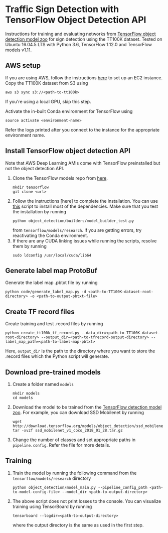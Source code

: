 # Traffic Sign Detection with TensorFlow Object Detection API

Instructions for training and evaluating networks from [TensorFlow object detection model zoo](https://github.com/tensorflow/models/blob/master/research/object_detection/g3doc/detection_model_zoo.md) for sign detection using the TT100K dataset. Tested on Ubuntu 16.04.5 LTS with Python 3.6, TensorFlow 1.12.0 and TensorFlow models v1.11.

## AWS setup
If you are using AWS, follow the instructions [here](https://github.gatech.edu/schou33/aws_instructions#create-deep-learning-ami-for-gpu-supported-instance) to set up an EC2 instance. Copy the TT100K dataset from S3 using 
```buildoutcfg
aws s3 sync s3://<path-to-tt100k>
```
If you're using a local GPU, skip this step.

Activate the in-built Conda environment for TensorFlow using
```buildoutcfg
source activate <environment-name>
```
Refer the logs printed after you connect to the instance for the appropriate environment name.

## Install TensorFlow object detection API
Note that AWS Deep Learning AMIs come with TensorFlow preinstalled but not the object detection API.

1. Clone the TensorFlow models repo from [here](https://github.com/tensorflow/models).
    ```buildoutcfg
    mkdir tensorflow
    git clone <url>
    ```
2. Follow the instructions [here] to complete the installation. You can use [this](scripts/tf_object_detection_install.sh) script to install most of the dependencies. Make sure that you test the installation by running
    ```buildoutcfg
    python object_detection/builders/model_builder_test.py
    ```
    from ```tensorflow/models/research```. If you are getting errors, try reactivating the Conda environment.
3. If there are any CUDA linking issues while running the scripts, resolve them by running
    ```buildoutcfg
    sudo ldconfig /usr/local/cuda/lib64
    ```
    
## Generate label map ProtoBuf
Generate the label map .pbtxt file by running
```buildoutcfg
python code/generate_label_map.py -d <path-to-TT100K-dataset-root-directory> -o <path-to-output-pbtxt-file>
```

## Create TF record files
Create training and test .record files by running
```buildoutcfg
python create_tt100k_tf_record.py --data_dir=<path-to-TT100K-dataset-root-directory> --output_dir=<path-to-tfrecord-output-directory> --label_map_path=<path-to-label-map-pbtxt>
```
Here, ```output_dir``` is the path to the directory where you want to store the .record files which the Python script will generate.

## Download pre-trained models
1. Create a folder named ```models```
    ```buildoutcfg
    mkdir models
    cd models
    ```
2. Download the model to be trained from the [TensorFlow detection model zoo](https://github.com/tensorflow/models/blob/master/research/object_detection/g3doc/detection_model_zoo.md). For example, you can download SSD Mobilenet by running
    ```buildoutcfg
    wget http://download.tensorflow.org/models/object_detection/ssd_mobilenet_v1_coco_2018_01_28.tar.gz
    tar -xvzf ssd_mobilenet_v1_coco_2018_01_28.tar.gz
    ```
3. Change the number of classes and set appropriate paths in ```pipeline.config```. Refer the file for more details.

## Training
1. Train the model by running the following command from the ```tensorflow/models/research``` directory
    ```buildoutcfg
    python object_detection/model_main.py --pipeline_config_path <path-to-model-config-file> --model_dir <path-to-output-directory>
    ```
2. The above script does not print losses to the console. You can visualize training using TensorBoard by running
    ```buildoutcfg
    tensorboard --logdir=<path-to-output-directory>
    ```
    where the output directory is the same as used in the first step.